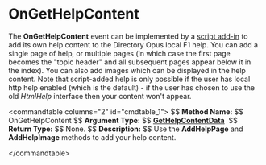 # OnGetHelpContent

The **OnGetHelpContent** event can be implemented by a [script add-in](/Manual/scripting/script_add-ins/RAEDME.md) to add its own help content to the Directory Opus local F1 help. You can add a single page of help, or multiple pages (in which case the first page becomes the "topic header" and all subsequent pages appear below it in the index). You can also add images which can be displayed in the help content. Note that script-added help is only possible if the user has local http help enabled (which is the default) - if the user has chosen to use the old *HtmlHelp* interface then your content won't appear. 

\<commandtable columns="2" id="cmdtable_1"\> \$\$ **Method Name:** \$\$ OnGetHelpContent \$\$ **Argument Type:** \$\$ **[GetHelpContentData](../scripting_objects/gethelpcontentdata.md)**  \$\$ **Return Type:** \$\$ None. \$\$ **Description:** \$\$ Use the **AddHelpPage** and **AddHelpImage** methods to add your help content.

\</commandtable\>
